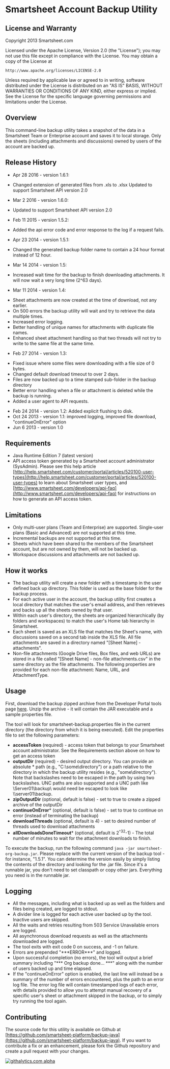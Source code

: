 Smartsheet Account Backup Utility
===

License and Warranty
--------------------
Copyright 2013 Smartsheet.com

Licensed under the Apache License, Version 2.0 (the "License");
you may not use this file except in compliance with the License.
You may obtain a copy of the License at

	http://www.apache.org/licenses/LICENSE-2.0

Unless required by applicable law or agreed to in writing, software
distributed under the License is distributed on an "AS IS" BASIS,
WITHOUT WARRANTIES OR CONDITIONS OF ANY KIND, either express or implied.
See the License for the specific language governing permissions and
limitations under the License.


Overview
--------
This command-line backup utility takes a snapshot of the data in a Smartsheet Team or Enterprise account and saves it to local storage.  Only the sheets (including attachments and discussions) owned by users of the account are backed up.

Release History
------------
* Apr 28 2016 - version 1.6.1:
 - Changed extension of generated files from .xls to .xlsx
 Updated to support Smartsheet API version 2.0
* Mar 2 2016 - version 1.6.0:
 - Updated to support Smartsheet API version 2.0
* Feb 11 2015 - version 1.5.2:
 - Added the api error code and error response to the log if a request fails.
* Apr 23 2014 - version 1.5.1:
 - Changed the generated backup folder name to contain a 24 hour format instead of 12 hour.
* Mar 14 2014 - version 1.5:
 - Increased wait time for the backup to finish downloading attachments. It will now wait a very long time (2^63 days).
* Mar 11 2014 - version 1.4:
 - Sheet attachments are now created at the time of download, not any earlier.
 - On 500 errors the backup utility will wait and try to retrieve the data multiple times.
 - Increased error logging.
 - Better handling of unique names for attachments with duplicate file names.
 - Enhanced sheet attachment handling so that two threads will not try to write to the same file at the same time.

* Feb 27 2014 - version 1.3: 
 - Fixed issue where some files were downloading with a file size of 0 bytes.
 - Changed default download timeout to over 2 days.
 - Files are now backed up to a time stamped sub-folder in the backup directory
 - Better error handling when a file or attachment is deleted while the backup is running.
 - Added a user agent to API requests.
* Feb 24 2014 - version 1.2: Added explicit flushing to disk.
* Oct 24 2013 - version 1.1: improved logging, improved file download, "continueOnError" option
* Jun 6 2013 - version 1.0

Requirements
------------
* Java Runtime Edition 7 (latest version)
* API access token generated by a Smartsheet account administrator (SysAdmin).  Please see this help article [http://help.smartsheet.com/customer/portal/articles/520100-user-types](http://help.smartsheet.com/customer/portal/articles/520100-user-types) to learn about Smartsheet user types, and [http://www.smartsheet.com/developers/api-faq](http://www.smartsheet.com/developers/api-faq) for instructions on how to generate an API access token.


Limitations
--------
* Only multi-user plans (Team and Enterprise) are supported.  Single-user plans (Basic and Advanced) are not supported at this time.
* Incremental backups are not supported at this time.
* Sheets which have been shared to the members of the Smartsheet account, but are not owned by them, will not be backed up.
* Workspace discussions and attachments are not backed up.


How it works
--------
* The backup utility will create a new folder with a timestamp in the user defined back up directory. This folder is used as the base folder for the backup process.
* For each active user in the account, the backup utility first creates a local directory that matches the user's email address, and then retrieves and backs up all the sheets owned by that user.
* Within each user's directory, the sheets are organized hierarchically (by folders and workspaces) to match the user's Home tab hierarchy in Smartsheet.
* Each sheet is saved as an XLS file that matches the Sheet's name, with discussions saved on a second tab inside the XLS file.  All file attachments are saved in a directory named "[Sheet Name] - attachments".  
* Non-file attachments (Google Drive files, Box files, and web URLs) are stored in a file called "[Sheet Name] - non-file attachments.csv" in the same directory as the file attachments. The following properties are provided for each non-file attachment: Name, URL, and AttachmentType.


Usage
------------
First, download the backup zipped archive from the Developer Portal tools page [here](https://drive.google.com/file/d/0B7xwgf7q3I5IRU1ROWYzaWpzaHc/view?usp=sharing).  Unzip the archive - it will contain the JAR executable and a sample properties file.

The tool will look for smartsheet-backup.properties file in the current directory (the directory from which it is being executed).
Edit the properties file to set the following parameters:

* **accessToken** (required) - access token that belongs to your Smartsheet account administrator.  See the Requirements section above on how to get an access token
* **outputDir** (required) - desired output directory.  You can provide an absolute * path (e.g., "C:\\some\\directory") or a path relative to the directory in which the backup utility resides (e.g., "some\directory"). Note that backslashes need to be escaped in the path by using two backslashes. UNC paths are also supported and a UNC path like \\Server01\backup\ would need be escaped to look like \\\\server01\\backup.
* **zipOutputDir** (optional, default is false) - set to true to create a zipped archive of the outputDir
* **continueOnError*** (optional, default is false) - set to true to continue on error (instead of terminating the backup)
* **downloadThreads** (optional, default is 4) - set to desired number of threads used to download attachments
* **allDownloadsDoneTimeout*** (optional, default is 2<sup>^32</sup>-1) - The total number of minutes to wait for the attachment downloads to finish.

To execute the backup, run the following command `java -jar smartsheet-org-backup.jar`.  Please replace with the current version of the backup tool - for instance, "1.5.1". You can determine the version easily by simply listing the contents of the directory and looking for the .jar file.
Since it's a runnable jar, you don't need to set classpath or copy other jars. Everything you need is in the runnable jar.


Logging
------------------
* All the messages, including what is backed up as well as the folders and files being created, are logged to stdout.
* A divider line is logged for each active user backed up by the tool.  Inactive users are skipped.
* All the waits and retries resulting from 503 Service Unavailable errors are logged.
* All asynchronous download requests as well as the attachments downloaded are logged.
* The tool exits with exit code 0 on success, and -1 on failure.
* Errors are prepended "\*\*\*ERROR\*\*\*" and logged.
* Upon successful completion (no errors), the tool will output a brief summary including "\*\*\* Org backup done... \*\*\*" along with the number of users backed up and time elapsed.
* If the "continueOnError" option is enabled, the last line will instead be a summary of the number of errors encountered, plus the path to an error log file.
The error log file will contain timestamped logs of each error, with details provided to allow you to attempt manual recovery of a specific user's sheet or attachment skipped in the backup, or to simply try running the tool again.  

Contributing
---
The source code for this utility is available on Github at [https://github.com/smartsheet-platform/backup-java](https://github.com/smartsheet-platform/backup-java). If you want to contribute a fix or an enhancement, please fork the Github repository and create a pull request with your changes.

[![githalytics.com alpha](https://cruel-carlota.pagodabox.com/fb84ff8823ccfb788e524e4ce734af64 "githalytics.com")](http://githalytics.com/smartsheet-platform/backup-java)
